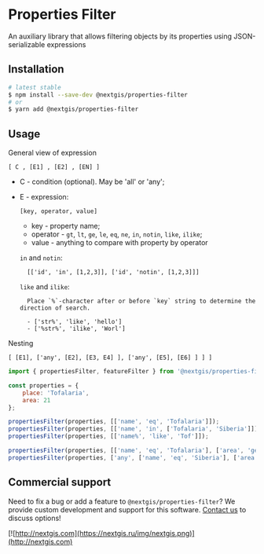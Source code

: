 # Properties Filter

An auxiliary library that allows filtering objects by its properties using JSON-serializable expressions

## Installation

```bash
# latest stable
$ npm install --save-dev @nextgis/properties-filter
# or
$ yarn add @nextgis/properties-filter
```

## Usage

General view of expression

`[ С , [E1] , [E2] , [EN] ]`

- С - condition (optional). May be 'all' or 'any';

- E - expression:

    `[key, operator, value]`

    - key - property name;
    - operator - `gt`, `lt`, `ge`, `le`, `eq`, `ne`, `in`, `notin`, `like`, `ilike`;
    - value - anything to compare with property by operator

    `in` and `notin`:

        [['id', 'in', [1,2,3]], ['id', 'notin', [1,2,3]]]

    `like` and `ilike`:

        Place `%`-character after or before `key` string to determine the direction of search.

        - ['str%', 'like', 'hello']
        - ['%str%', 'ilike', 'Worl']

Nesting

`[ [E1], ['any', [E2], [E3, E4] ], ['any', [E5], [E6] ] ] ]`




```javascript
import { propertiesFilter, featureFilter } from '@nextgis/properties-filter';

const properties = {
    place: 'Tofalaria',
    area: 21
};

propertiesFilter(properties, [['name', 'eq', 'Tofalaria']]);
propertiesFilter(properties, [['name', 'in', ['Tofalaria', 'Siberia']]]);
propertiesFilter(properties, [['name%', 'like', 'Tof']]);

propertiesFilter(properties, [['name', 'eq', 'Tofalaria'], ['area', 'ge', 21]]);
propertiesFilter(properties, ['any', ['name', 'eq', 'Siberia'], ['area', 'gt', 10]]);
```

## Commercial support

Need to fix a bug or add a feature to `@nextgis/properties-filter`? We provide custom development and support for this software. [Contact us](http://nextgis.com/contact/) to discuss options!

[![http://nextgis.com](https://nextgis.ru/img/nextgis.png)](http://nextgis.com)
